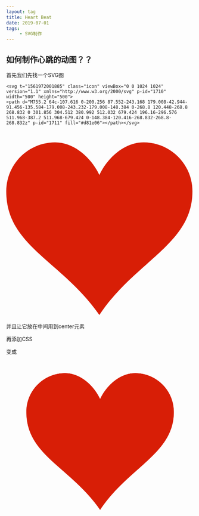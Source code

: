 ```yaml
---
layout: tag
title: Heart Beat
date: 2019-07-01
tags:
     - SVG制作
---
```


## 如何制作心跳的动图？？
 <!--more-->
 
 首先我们先找一个SVG图
 
 ```
 <svg t="1561972001885" class="icon" viewBox="0 0 1024 1024" version="1.1" xmlns="http://www.w3.org/2000/svg" p-id="1710" width="500" height="500">
 <path d="M755.2 64c-107.616 0-200.256 87.552-243.168 179.008-42.944-91.456-135.584-179.008-243.232-179.008-148.384 0-268.8 120.448-268.8 268.832 0 301.856 304.512 380.992 512.032 679.424 196.16-296.576 511.968-387.2 511.968-679.424 0-148.384-120.416-268.832-268.8-268.832z" p-id="1711" fill="#d81e06"></path></svg>
 ```
 
 <svg t="1561972001885" class="icon" viewBox="0 0 1024 1024" version="1.1" xmlns="http://www.w3.org/2000/svg" p-id="1710" width="500" height="500"><path d="M755.2 64c-107.616 0-200.256 87.552-243.168 179.008-42.944-91.456-135.584-179.008-243.232-179.008-148.384 0-268.8 120.448-268.8 268.832 0 301.856 304.512 380.992 512.032 679.424 196.16-296.576 511.968-387.2 511.968-679.424 0-148.384-120.416-268.832-268.8-268.832z" p-id="1711" fill="#d81e06"></path></svg>
 
 并且让它放在中间用到center元素
 
 再添加CSS
 
 变成
 <center>
<div class="heart" style="width: 100%" >
<svg t="1561972001885" class="icon" viewBox="0 0 1024 1024" version="1.1" xmlns="http://www.w3.org/2000/svg" p-id="1710" width="500" height="500"><path d="M755.2 64c-107.616 0-200.256 87.552-243.168 179.008-42.944-91.456-135.584-179.008-243.232-179.008-148.384 0-268.8 120.448-268.8 268.832 0 301.856 304.512 380.992 512.032 679.424 196.16-296.576 511.968-387.2 511.968-679.424 0-148.384-120.416-268.832-268.8-268.832z" p-id="1711" fill="#d81e06"></path></svg> 
</div>
</center>

<style>
.heart {
  top:5%;
  left:5%;
  width: 100px; 
  height: 90px;
  margin:0px -0px;
  -webkit-transition:all 2s ease;
  -webkit-animation: latidoslatinosurbanosemergenteshiphophermanobrother 2s infinite;
} 
@-webkit-keyframes latidoslatinosurbanosemergenteshiphophermanobrother {
  0% { -webkit-transform: scale(0.9); }
  8% { -webkit-transform: scale(0.7);  }
  17% { -webkit-transform: scale(1.5); }
  25% { -webkit-transform: scale(0.7); }
  87.5% { -webkit-transform: scale(0.7); }
  100%  { -webkit-transform: scale(1); }
}
</style>
 
 
